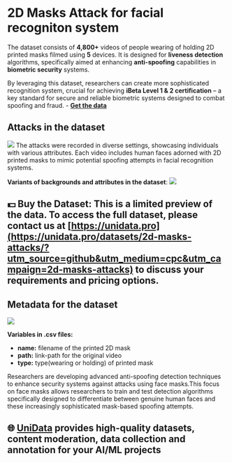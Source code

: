 # 2D Masks Attack for facial recogniton system
The dataset consists of **4,800+** videos of people wearing of holding 2D printed masks filmed using **5** devices. It is designed for **liveness detection** algorithms, specifically aimed at enhancing **anti-spoofing** capabilities in **biometric security** systems.

By leveraging this dataset, researchers can create more sophisticated recognition system, crucial for achieving **iBeta Level 1 & 2 certification** – a key standard for secure and reliable biometric systems designed to combat spoofing and fraud.  - **[Get the data](https://unidata.pro/datasets/2d-masks-attacks/?utm_source=github&utm_medium=cpc&utm_campaign=2d-masks-attacks)**
## Attacks in the dataset
![](https://www.googleapis.com/download/storage/v1/b/kaggle-user-content/o/inbox%2F22059654%2F832f7a434f528f526c5b89ca0bd7d265%2FFrame%20164.png?generation=1731112808397217&alt=media)
The attacks were recorded in diverse settings, showcasing individuals with various attributes. Each video includes human faces adorned with 2D printed masks to mimic potential spoofing attempts in facial recognition systems.

**Variants of backgrounds and attributes in the dataset**:
![](https://www.googleapis.com/download/storage/v1/b/kaggle-user-content/o/inbox%2F22059654%2Fbf3ed70a8a519ebb4bbdd8fc634bd4f3%2FFrame%20146%20(2).png?generation=1730208154622175&alt=media)
## 💵 Buy the Dataset: This is a limited preview of the data. To access the full dataset, please contact us at [https://unidata.pro](https://unidata.pro/datasets/2d-masks-attacks/?utm_source=github&utm_medium=cpc&utm_campaign=2d-masks-attacks) to discuss your requirements and pricing options.

## Metadata for the dataset
![](https://www.googleapis.com/download/storage/v1/b/kaggle-user-content/o/inbox%2F22059654%2Fa3501113f10d6a4edd27b3b9b5f94a52%2FFrame%20161%20(2).png?generation=1731112546935385&alt=media)

**Variables in .csv files:**

-   **name:** filename of the printed 2D mask
-   **path:** link-path for the original video
-   **type:** type(wearing or holding) of printed mask

Researchers are developing advanced anti-spoofing detection techniques to enhance security systems against attacks using face masks.This focus on face masks allows researchers to train and test detection algorithms specifically designed to differentiate between genuine human faces and these increasingly sophisticated mask-based spoofing attempts.

## 🌐 [UniData](https://unidata.pro/datasets/2d-masks-attacks/?utm_source=github&utm_medium=cpc&utm_campaign=2d-masks-attacks) provides high-quality datasets, content moderation, data collection and annotation for your AI/ML projects 
